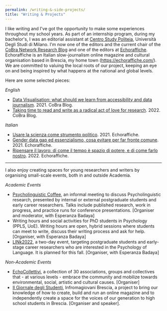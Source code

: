 ```yaml
---
permalink: /writing-&-side-projects/
title: "Writing & Projects"
---
```


I like writing and I've got the opportunity to make some experiences throughout my school years. As part of an internship program, during my bachelor's, I was an editorial assistant at [Centro Study Politeia](http://www.politeia-centrostudi.org), Università Degli Studi di Milano. I'm now one of the editors and the current chair of the [CoBra Network Research Blog](https://www.cobra-network.eu/research-blog/) and one of the editors at [Echoraffiche](https://echoraffiche.com). Echoraffiche is an Italian slow-journalism online magazine and cultural organisation based in Brescia, my home town (https://echoraffiche.com/). We are committed to valuing the local roots of our project, keeping an eye on and being inspired by what happens at the national and global levels.  

Here are some selected pieces: 

_English_
* [Data Visualisation: what should we learn from accessibility and data journalism](https://www.cobra-network.eu/2021/05/19/data-visualisation-what-should-we-learn-from-accessibility-and-data-journalism/). 2021. CoBra Blog.
* [Taking time to read and write as a radical act of love for research](https://www.cobra-network.eu/2022/02/09/taking-time-to-read-and-write-as-a-radical-act-of-love-for-research/). 2022. CoBra Blog.

_Italian_
* [Usare la scienza come strumento politico](https://echoraffiche.com/usare-la-scienza-come-strumento-politico/). 2021. Echoraffiche.
* [Gender data gap ed essenzialismo, cosa evitare per far fronte comune](https://echoraffiche.com/gender-data-gap-ed-essenzialismo-cosa-evitare-per-far-fronte-comune/). 2021. Echoraffiche.
* [Ripensare il lavoro: di come il tempo è spazio di potere, e di come farlo nostro](https://echoraffiche.com/ripensare-il-lavoro-di-come-il-tempo-e-spazio-di-potere-e-di-come-farlo-nostro/). 2022. Echoraffiche. 

----

I also enjoy creating spaces for young researchers and writers by organising small-scale events, both in and outside Academia. 

_Academic Events_
  * [Psycholinguistic Coffee](https://blogs.ed.ac.uk/psycholingcoffee/), an informal meeting to discuss Psycholinguistic research, presented by internal or external postgraduate students and early career researchers. Talks include published research, work in progress, and practice runs for conference presentations. [Organiser and moderator, with Esperanza Badaya]
  * Writing hours and social activities for PhD students in Psychology (PPLS, UoE). Writing hours are open, hybrid sessions where students can meet to write, discuss their writing process and ask for help. [Organiser, with Esperanza Badaya]
  * [LINk2022](https://linkedi2022.github.io/), a two-day event, targeting postgraduate students and early-stage career researchers who are interested in the Psychology of Language. It is planned for this fall. [Organiser, with Esperanza Badaya]
  
_Non-Academic Events_
  * [EchoCollettivi](https://www.instagram.com/p/CX6dJs6t36y/), a collection of 30 associations, groups and collectives that - at various levels - embrace the community and mobilize towards environmental, social, artistic and cultural causes. [Organiser]
  * [Il Giornale degli Studenti](https://www.instagram.com/p/CMhOLFvCwP5/), Infromagiovani Brescia, a project to bring our knowledge of how to create, build and run an online magazine and to independently create a space for the voices of our generation to high school students in Brescia. [Organiser and speaker].
